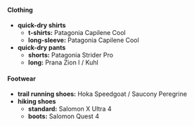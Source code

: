 #### Clothing

- **quick-dry shirts** 
	- **t-shirts:** Patagonia Capilene Cool
	- **long-sleeve:** Patagonia Capilene Cool
- **quick-dry pants**
	- **shorts:** Patagonia Strider Pro
	- **long:** Prana Zion I / Kuhl

#### Footwear

- **trail running shoes:** Hoka Speedgoat / Saucony Peregrine
- **hiking shoes** 
	- **standard:** Salomon X Ultra 4
	- **boots:** Salomon Quest 4
